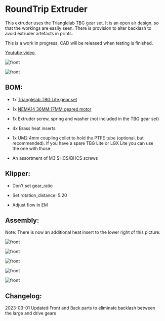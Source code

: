 # RoundTrip Extruder

This extruder uses the Trianglelab TBG gear set. It is an open air design, so that the workings are easily seen. There is provision to alter backlash to avoid extruder artefacts in prints.

This is a work in progress, CAD will be released when testing is finished.

[Youtube video](https://youtube.com/shorts/BWLd8I14_3c).

![front](images/front.png)

![front](images/back.png)

## BOM:

- 1x [Trianglelab TBG Lite gear set](https://www.aliexpress.com/item/1005004050167328.html)

- 1x [NEMA14 36MM 17MM geared motor](https://www.aliexpress.com/item/1005003056906725.html)

- 1x Extruder screw, spring and washer (not included in the TBG gear set)

- 4x Brass heat inserts

- 1x UM2 4mm coupling collet to hold the PTFE tube (optional, but recommended). If you have a spare TBG Lite or LGX Lite you can use the one with those

- An assortment of M3 SHCS/BHCS screws 

## Klipper:

- Don't set gear_ratio

- Set rotation_distance: 5.20

- Adjust flow in EM

## Assembly:

Note: There is now an additional heat insert to the lower right of this picture:

![front](images/frontfittings.png)

![front](images/backfittings.png)

![front](images/guidlerfittings.png)

![front](images/front.png)

![front](images/back.png)

## Changelog:

2023-03-01 Updated Front and Back parts to eliminate backlash between the large and drive gears
